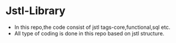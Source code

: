 # Jstl-Library
* In this repo,the code consist of jstl tags-core,functional,sql etc.
* All type of coding is done in this repo based on jstl structure.
